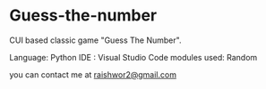 # Guess-the-number
CUI based classic game "Guess The Number".

Language: Python
IDE : Visual Studio Code
modules used: Random

you can contact me at raishwor2@gmail.com
